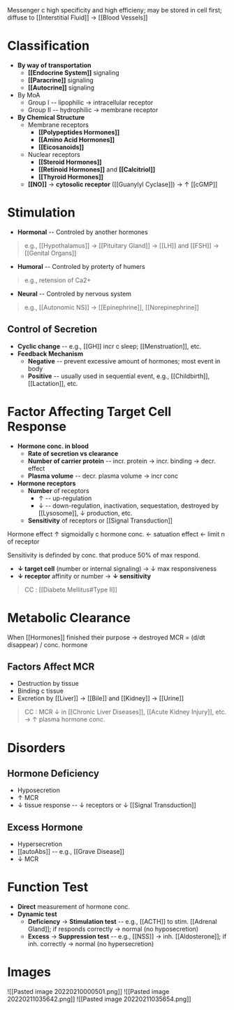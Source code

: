 Messenger c high specificity and high efficieny; may be stored in cell first; diffuse to [[Interstitial Fluid]] -> [[Blood Vessels]]

# Classification
- **By way of transportation**
	- **[[Endocrine System]]** signaling
	- **[[Paracrine]]** signaling
	- **[[Autocrine]]** signaling
- By MoA
	- Group I -- lipophilic -> intracellular receptor
	- Group II -- hydrophilic -> membrane receptor
- **By Chemical Structure**
	- Membrane receptors
		- **[[Polypeptides Hormones]]**
		- **[[Amino Acid Hormones]]**
		- **[[Eicosanoids]]**
	- Nuclear receptors
		- **[[Steroid Hormones]]**
		- **[[Retinoid Hormones]]** and **[[Calcitriol]]**
		- **[[Thyroid Hormones]]**
	- **[[NO]]** -> **cytosolic receptor** ([[Guanylyl Cyclase]]) -> ↑ [[cGMP]]

# Stimulation
- **Hormonal** -- Controled by another hormones
> e.g., [[Hypothalamus]] -> [[Pituitary Gland]] -> [[LH]] and [[FSH]] -> [[Genital Organs]]
- **Humoral** -- Controled by proterty of humers
> e.g., retension of Ca2+
- **Neural** -- Controled by nervous system
> e.g., [[Autonomic NS]] -> [[Epinephrine]], [[Norepinephrine]]

## Control of Secretion
- **Cyclic change** -- e.g., [[GH]] incr c sleep; [[Menstruation]], etc.
- **Feedback Mechanism**
	- **Negative** -- prevent excessive amount of hormones; most event in body
	- **Positive** -- usually used in sequential event, e.g., [[Childbirth]], [[Lactation]], etc.

# Factor Affecting Target Cell Response
- **Hormone conc. in blood**
	- **Rate of secretion vs clearance**
	- **Number of carrier protein** -- incr. protein -> incr. binding -> decr. effect
	- **Plasma volume** -- decr. plasma volume -> incr conc
- **Hormone receptors**
	- **Number** of receptors 
		- ↑ -- up-regulation
		- ↓ -- down-regulation, inactivation, sequestation, destroyed by [[Lysosome]], ↓ production, etc. 
	- **Sensitivity** of receptors or [[Signal Transduction]]

Hormone effect ↑ sigmoidally c hormone conc. ← satuation effect ← limit n of receptor

Sensitivity is definded by conc. that produce 50% of max respond.

- **↓ target cell** (number or internal signaling) → ↓ max responsiveness
- **↓ receptor** affinity or number → **↓ sensitivity**

> CC : [[Diabete Mellitus#Type II]]

# Metabolic Clearance
When [[Hormones]] finished their purpose → destroyed
MCR = (d/dt disappear) / conc. hormone

## Factors Affect MCR
- Destruction by tissue
- Binding c tissue
- Excretion by [[Liver]] → [[Bile]] and [[Kidney]] → [[Urine]]
> CC : MCR ↓ in [[Chronic Liver Diseases]], [[Acute Kidney Injury]], etc. → ↑ plasma hormone conc.

# Disorders
## Hormone Deficiency
- Hyposecretion
- ↑ MCR
- ↓ tissue response -- ↓ receptors or ↓ [[Signal Transduction]]

## Excess Hormone
- Hypersecretion
- [[autoAbs]] -- e.g., [[Grave Disease]]
- ↓ MCR

# Function Test
- **Direct** measurement of hormone conc.
- **Dynamic test**
	- **Deficiency** → **Stimulation test** -- e.g., [[ACTH]] to stim. [[Adrenal Gland]]; if responds correctly → normal (no hyposecretion)
	- **Excess** → **Suppression test** -- e.g., [[NSS]] → inh. [[Aldosterone]]; if inh. correctly → normal (no hypersecretion)

# Images

![[Pasted image 20220210000501.png]]
![[Pasted image 20220211035642.png]]
![[Pasted image 20220211035654.png]]
